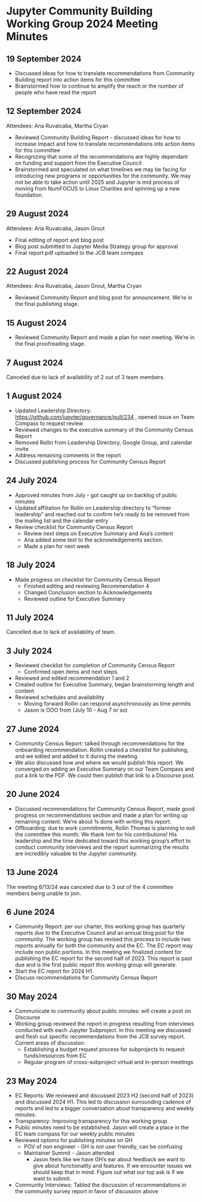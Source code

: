 # Jupyter Community Building Working Group 2024 Meeting Minutes

## 19 September 2024
* Discussed ideas for how to translate recommendations from Community Building report into action items for this committee
* Brainstormed how to continue to amplify the reach or the number of people who have read the report

## 12 September 2024
Attendees: Ana Ruvalcaba, Martha Cryan

* Reviewed Community Building Report - discussed ideas for how to increase impact and how to translate recommendations into action items for this committee
* Recognizing that some of the recommendations are highly dependant on funding and support from the Executive Council
* Brainstormed and speculated on what timelines we may be facing for introducing new programs or opportunities for the community. We may not be able to take action until 2025 and Jupyter is mid process of moving from NumFOCUS to Linux Charities and spinning up a new foundation. 

## 29 August 2024
Attendees: Ana Ruvalcaba, Jason Grout

* Final editing of report and blog post
* Blog post submitted to Jupyter Media Strategy group for approval
* Final report pdf uploaded to the JCB team compass

## 22 August 2024
Attendees: Ana Ruvalcaba, Jason Grout, Martha Cryan

* Reviewed Community Report and blog post for announcement. We’re in the final publishing stage.

## 15 August 2024
* Reviewed Community Report and made a plan for next meeting. We’re in the final proofreading stage.

## 7 August 2024
Canceled due to lack of availability of 2 out of 3 team members. 

## 1 August 2024
* Updated Leadership Directory: https://github.com/jupyter/governance/pull/234 , opened issue on Team Compass to request review
* Reviewed changes to the executive summary of the Community Census Report
* Removed Rollin from Leadership Directory, Google Group, and calendar invite
* Address remaining comments in the report
* Discussed publishing process for Community Census Report

## 24 July 2024
* Approved minutes from July - got caught up on backlog of public minutes
* Updated affiliation for Rollin on Leadership directory to “former leadership” and reached out to confirm he’s ready to be removed from the mailing list and the calendar entry
* Review checklist for Community Census Report 
  * Review next steps on Executive Summary and Ana’s content
  * Ana added some text to the acknowledgements section.
  * Made a plan for next week

## 18 July 2024
* Made progress on checklist for Community Census Report 
  * Finished editing and reviewing Recommendation 4
  * Changed Conclusion section to Acknowledgements
  * Reviewed outline for Executive Summary

## 11 July 2024
Cancelled due to lack of availability of team.

## 3 July 2024
* Reviewed checklist for completion of Community Census Report 
  * Confirmed open items and next steps. 
* Reviewed and edited recommendation 1 and 2
* Created outline for Executive Summary, began brainstorming length and content
* Reviewed schedules and availability
  * Moving forward Rollin can respond asynchronously as time permits
  * Jason is OOO from (July 10 - Aug 7 or so)

## 27 June 2024
* Community Census Report: talked through recommendations for the onboarding recommendation. Rollin created a checklist for publishing, and we edited and added to it during the meeting. 
* We also discussed how and where we would publish this report. We converged on adding an Executive Summary on our Team Compass and put a link to the PDF. We could then publish that link to a Discourse post. 

## 20 June 2024
* Discussed recommendations for Community Census Report, made good progress on recommendations section and made a plan for writing up remaining content. We’re about ¾ done with writing this report.
* Offboarding: due to work commitments, Rollin Thomas  is planning to exit the committee this month. We thank him for his contributions! His leadership and the time dedicated toward this working group’s effort to conduct community interviews and the report summarizing the results are incredibly valuable to the Jupyter community.  

## 13 June 2024
The meeting 6/13/24 was canceled due to 3 out of the 4 committee members being unable to join. 

## 6 June 2024
* Community Report: per our charter, this working group has quarterly reports due to the Executive Council and an annual blog post for the community. The working group has revised this process to include two reports annually for both the community and the EC. The EC report may include non public portions. In this meeting we finalized content for publishing the EC report for the second half of 2023. This report is past due and is the first public report this working group will generate. 
* Start the EC report for 2024 H1
* Discuss recommendations for Community Census Report

## 30 May 2024
* Communicate to community about public minutes: will create a post on Discourse
* Working group reviewed the report in progress resulting from interviews conducted with each Jupyter Subproject. In this meeting we discussed and flesh out specific recommendations from the JCB survey report. Current areas of discussion:
  * Establishing a budget request process for subprojects to request funds/resources from EC
  * Regular program of cross-subproject virtual and in-person meetings

## 23 May 2024
* EC Reports: We reviewed and discussed 2023 H2 (second half of 2023) and discussed 2024 H1. This led to discussion surrounding cadence of reports and led to a bigger conversation about transparency and weekly minutes. 
* Transparency: Improving transparency for this working group
* Public minutes need to be established. Jason will create a place in the EC team compass for our weekly public minutes
* Reviewed options for publishing minutes on GH
  * POV of non engineer - GH is not user friendly, can be confusing
  * Maintainer Summit - Jason attended
    * Jason feels like we have GH’s ear about feedback we want to give about functionality and features. If we encounter issues we should keep that in mind. Figure out what our top ask is if we want to submit. 
* Community Interviews: Tabled the discussion of recommendations in the community survey report in favor of discussion above
